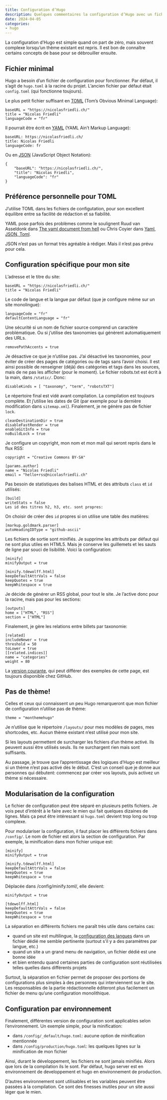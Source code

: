 ```yaml
---
title: Configuration d’Hugo
description: Quelques commentaires la configuration d’Hugo avec un fichier hugo.toml simple. Notes sur la modularisation et les environnements.
date: 2024-04-05
categories:
- hugo
---
```


La configuration d’Hugo est simple quand on part de zéro, mais souvent complexe lorsqu’un thème existant est repris. Il est bon de connaître certains concepts de base pour se débrouiller ensuite.

## Fichier minimal

Hugo a besoin d’un fichier de configuration pour fonctionner. Par défaut, il s’agit de `hugo.toml` à la racine du projet. L’ancien fichier par défaut était `config.toml` (qui fonctionne toujours).

Le plus petit fichier suffisant en [TOML](https://toml.io/en/) (Tom’s Obvious Minimal Language):

```
baseURL = "https://nicolasfriedli.ch/"
title = "Nicolas Friedli"
languageCode = "fr"
```

Il pourrait être écrit en [YAML](https://yaml.org/) (YAML Ain’t Markup Language):

```
baseURL: https://nicolasfriedli.ch/
title: Nicolas Friedli
languageCode: fr
```

Ou en [JSON](http://www.json.org/json-en.html) (JavaScript Object Notation):

```
{
    "baseURL": "https://nicolasfriedli.ch/",
    "title": "Nicolas Friedli",
    "languageCode": "fr"
}
```

## Préférence personnelle pour TOML

J’utilise TOML dans les fichiers de configutation, pour son excellent équilibre entre sa facilité de rédaction et sa fiabilité.

YAML pose parfois des problèmes comme le soulignent Ruud van Asseldonk dans [The yaml document from hell](https://ruudvanasseldonk.com/2023/01/11/the-yaml-document-from-hell) ou Chris Coyier dans [Yaml, JSON, Toml](https://chriscoyier.net/2023/01/27/yaml-json-toml/).

JSON n’est pas un format très agréable à rédiger. Mais il n’est pas prévu pour cela.

## Configuration spécifique pour mon site

L’adresse et le titre du site:

```
baseURL = "https://nicolasfriedli.ch/"
title = "Nicolas Friedli"
```

Le code de langue et la langue par défaut (que je configure même sur un site monolingue):

```
languageCode = "fr"
defaultContentLanguage = "fr"
```

Une sécurité si un nom de fichier source comprend un caractère problématique. Ou si j’utilise des taxonomies qui génèrent automatiquement des URLs.

```
removePathAccents = true
```

Je désactive ce que je n’utilise pas. J’ai désactivé les taxonomies, pour éviter de créer des pages de catégories ou de tags sans l’avoir choisi. Il est ainsi possible de renseigner (déjà) des catégories et tags dans les sources, mais de ne pas les afficher (pour le moment). Le fichier robots.txt est écrit à la main, dans `/static/`. Donc:

```
disableKinds = [ "taxonomy", "term", "robotsTXT"]
```

Le répertoire final est vidé avant compilation. La compilation est toujours complète. Et j’utilise les dates de Git (par exemple pour la dernière modification dans `sitemap.xml`). Finalement, je ne génère pas de fichier `lock`.

```
cleanDestinationDir = true
disableFastRender = true
enableGitInfo = true
noBuildLock = true
```

Je configure un copyright, mon nom et mon mail qui seront repris dans le flux RSS:

```
copyright = "Creative Commons BY-SA"

[params.author]
name = "Nicolas Friedli"
email = "hello+rss@nicolasfriedli.ch"
```

Pas besoin de statistiques des balises HTML et des attributs `class` et `id` utilisés:

```
[build]
writeStats = false
Les id des titres h2, h3, etc. sont propres:
```

On choisir de créer des `id` propres si on utilise une table des matières:

```
[markup.goldmark.parser]
autoHeadingIDType = "github-ascii"
```

Les fichiers de sortie sont minifiés. Je supprime les attributs par défaut qui ne sont plus utiles en HTML5. Mais je conserve les guillemets et les sauts de ligne par souci de lisibilité. Voici la configuration:

```
[minify]
minifyOutput = true

[minify.tdewolff.html]
keepDefaultAttrVals = false
keepQuotes = true
keepWhitespace = true
```

Je décide de générer un RSS global, pour tout le site. Je l’active donc pour la racine, mais pas pour les sections:

```
[outputs]
home = ["HTML", "RSS"]
section = ["HTML"]
```

Finalement, je gère les relations entre billets par taxonomie:

```
[related]
includeNewer = true
threshold = 50
toLower = true
[[related.indices]]
name = "categories"
weight = 80
```

La [version courante](https://github.com/nfriedli/nicolasfriedli.ch/blob/main/hugo.toml), qui peut différer des exemples de cette page, est toujours disponible chez GitHub.

## Pas de thème!

Celles et ceux qui connaissent un peu Hugo remarqueront que mon fichier de configuration n’utilise pas de thème:

```
theme = "monthemehugo"
```

Je n’utilise que le répertoire `/layouts/` pour mes modèles de pages, mes shortcodes, etc. Aucun thème existant n’est utilisé pour mon site.

Si les layouts permettent de surcharger les fichiers d’un thème activé. Ils peuvent aussi être utilisés seuls. Ils ne surchargent rien mais sont suffisants.

Au passage, je trouve que l’apprentissage des logiques d’Hugo est meilleur si un thème n’est pas activé dès le début. C’est un conseil que je donne aux personnes qui débutent: commencez par créer vos layouts, puis activez un thème si nécessaire.

## Modularisation de la configuration

Le fichier de configuration peut être séparé en plusieurs petits fichiers. Je vois peut d’intérêt à le faire avec le mien qui fait quelques dizaines de lignes. Mais ça peut être intéressant si `hugo.toml` devient trop long ou trop complexe.

Pour modulariser la configuration, il faut placer les différents fichiers dans `/config/`. Le nom de fichier est alors la section de configuration. Par exemple, la minification dans mon fichier unique est:

```
[minify]
minifyOutput = true

[minify.tdewolff.html]
keepDefaultAttrVals = false
keepQuotes = true
keepWhitespace = true
```

Déplacée dans /config/minify.toml/, elle devient:

```
minifyOutput = true

[tdewolff.html]
keepDefaultAttrVals = false
keepQuotes = true
keepWhitespace = true
```

La séparation en différents fichiers me paraît très utile dans certains cas:

- quand un site est multilingue, la [configuration des langues](https://gohugo.io/content-management/multilingual/#configure-languages) dans un fichier dédié me semble pertinente (surtout s’il y a des paramètres par langue, etc.)
- quand un site a un grand menu de navigation, un fichier dédié est une bonne idée
- et bien entendu quand certaines parties de configuration sont réutilisées telles quelles dans différents projets


Surtout, la séparation en fichier permet de proposer des portions de configurations plus simples à des personnes qui interviennent sur le site. Les responsables de la partie rédactionnelle éditeront plus facilement un fichier de menu qu’une configuration monolithique.

## Configuration par environnement


Finalement, différentes version de configuration sont applicables selon l’environnement. Un exemple simple, pour la minification:

- dans `/config/_default/hugo.toml`: aucune option de minification mentionnée
- dans `/config/production/hugo.toml`: les quelques lignes sur la minification de mon fichier

Ainsi, durant le développement, les fichiers ne sont jamais minifiés. Alors que lors de la compilation ils le sont. Par défaut, hugo server est en environnement de developpement et hugo en environnement de production.

D’autres environnement sont utilisables et les variables peuvent être passées à la compilation. Ce sont des finesses inutiles pour un site aussi léger que le mien.
